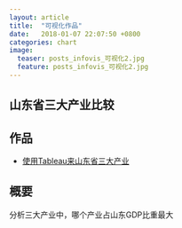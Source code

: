 ```yaml
---
layout: article
title:  "可视化作品"
date:   2018-01-07 22:07:50 +0800
categories: chart
image:
  teaser: posts_infovis_可视化2.jpg
  feature: posts_infovis_可视化2.jpg
---
```


## 山东省三大产业比较

## 作品
- <a href="https://public.tableau.com/views/_16233/1_1?:embed=y&:display_count=yes" target="_blank">使用Tableau来山东省三大产业</a>

## 概要
分析三大产业中，哪个产业占山东GDP比重最大